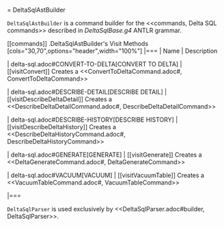 = DeltaSqlAstBuilder

`DeltaSqlAstBuilder` is a command builder for the <<commands, Delta SQL commands>> described in *DeltaSqlBase.g4* ANTLR grammar.

[[commands]]
.DeltaSqlAstBuilder's Visit Methods
[cols="30,70",options="header",width="100%"]
|===
| Name
| Description

| delta-sql.adoc#CONVERT-TO-DELTA[CONVERT TO DELTA]
| [[visitConvert]] Creates a <<ConvertToDeltaCommand.adoc#, ConvertToDeltaCommand>>

| delta-sql.adoc#DESCRIBE-DETAIL[DESCRIBE DETAIL]
| [[visitDescribeDeltaDetail]] Creates a <<DescribeDeltaDetailCommand.adoc#, DescribeDeltaDetailCommand>>

| delta-sql.adoc#DESCRIBE-HISTORY[DESCRIBE HISTORY]
| [[visitDescribeDeltaHistory]] Creates a <<DescribeDeltaHistoryCommand.adoc#, DescribeDeltaHistoryCommand>>

| delta-sql.adoc#GENERATE[GENERATE]
| [[visitGenerate]] Creates a <<DeltaGenerateCommand.adoc#, DeltaGenerateCommand>>

| delta-sql.adoc#VACUUM[VACUUM]
| [[visitVacuumTable]] Creates a <<VacuumTableCommand.adoc#, VacuumTableCommand>>

|===

`DeltaSqlParser` is used exclusively by <<DeltaSqlParser.adoc#builder, DeltaSqlParser>>.
